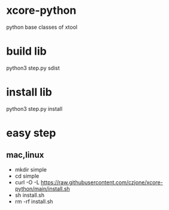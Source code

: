 # xcore-python
python base classes of xtool

# build lib
python3 step.py sdist

# install lib
python3 step.py install

# easy step
## mac,linux 
- mkdir simple
- cd simple
- curl -O -L https://raw.githubusercontent.com/czjone/xcore-python/main/install.sh
- sh install.sh
- rm -rf install.sh